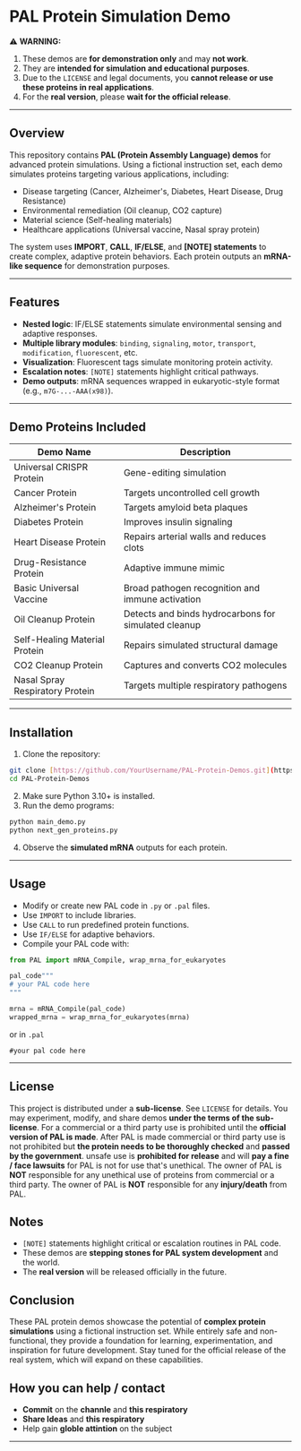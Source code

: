 # PAL Protein Simulation Demo

⚠️ **WARNING:**  

1. These demos are **for demonstration only** and may **not work**.  
2. They are **intended for simulation and educational purposes**.
3. Due to the `LICENSE` and legal documents, you **cannot release or use these proteins in real applications**.
4. For the **real version**, please **wait for the official release**.

---

## Overview

This repository contains **PAL (Protein Assembly Language) demos** for advanced protein simulations. Using a fictional instruction set, each demo simulates proteins targeting various applications, including:

- Disease targeting (Cancer, Alzheimer's, Diabetes, Heart Disease, Drug Resistance)  
- Environmental remediation (Oil cleanup, CO2 capture)  
- Material science (Self-healing materials)  
- Healthcare applications (Universal vaccine, Nasal spray protein)  

The system uses **IMPORT**, **CALL**, **IF/ELSE**, and **[NOTE] statements** to create complex, adaptive protein behaviors. Each protein outputs an **mRNA-like sequence** for demonstration purposes.  

---

## Features

- **Nested logic**: IF/ELSE statements simulate environmental sensing and adaptive responses.  
- **Multiple library modules**: `binding`, `signaling`, `motor`, `transport`, `modification`, `fluorescent`, etc.  
- **Visualization**: Fluorescent tags simulate monitoring protein activity.  
- **Escalation notes**: `[NOTE]` statements highlight critical pathways.  
- **Demo outputs**: mRNA sequences wrapped in eukaryotic-style format (e.g., `m7G-...-AAA(x98)`).

---

## Demo Proteins Included

| Demo Name | Description |
|-----------|-------------|
| Universal CRISPR Protein | Gene-editing simulation |
| Cancer Protein | Targets uncontrolled cell growth |
| Alzheimer's Protein | Targets amyloid beta plaques |
| Diabetes Protein | Improves insulin signaling |
| Heart Disease Protein | Repairs arterial walls and reduces clots |
| Drug-Resistance Protein | Adaptive immune mimic |
| Basic Universal Vaccine | Broad pathogen recognition and immune activation |
| Oil Cleanup Protein | Detects and binds hydrocarbons for simulated cleanup |
| Self-Healing Material Protein | Repairs simulated structural damage |
| CO2 Cleanup Protein | Captures and converts CO2 molecules |
| Nasal Spray Respiratory Protein | Targets multiple respiratory pathogens |

---

## Installation
  
1. Clone the repository:  

```bash
git clone [https://github.com/YourUsername/PAL-Protein-Demos.git](https://github.com/hardcode-llc/PAL-Protein-Assembly-Language-)
cd PAL-Protein-Demos
```

2. Make sure Python 3.10+ is installed.
3. Run the demo programs:

```bash
python main_demo.py
python next_gen_proteins.py
```

4. Observe the **simulated mRNA** outputs for each protein.

---

## Usage

- Modify or create new PAL code in `.py` or `.pal` files.
- Use `IMPORT` to include libraries.
- Use `CALL` to run predefined protein functions.
- Use `IF/ELSE` for adaptive behaviors.
-  Compile your PAL code with:

```python
from PAL import mRNA_Compile, wrap_mrna_for_eukaryotes

pal_code"""
# your PAL code here
"""

mrna = mRNA_Compile(pal_code)
wrapped_mrna = wrap_mrna_for_eukaryotes(mrna)
```

or in `.pal`

```pal
#your pal code here
```

---

## License

This project is distributed under a **sub-license**. See `LICENSE` for details. You may experiment, modify, and share demos **under the terms of the sub-license**. For a commercial or a third party use is prohibited until the **official version of PAL is made**. After PAL is made commercial or third party use is not prohibited but **the protein needs to be thoroughly checked** and **passed by the government**. unsafe use is **prohibited for release** and will **pay a fine / face lawsuits** for PAL is not for use that's unethical. The owner of PAL is **NOT** responsible for any unethical use of proteins from commercial or a third party. The owner of PAL is **NOT** responsible for any **injury/death** from PAL.

## Notes

- `[NOTE]` statements highlight critical or escalation routines in PAL code.
- These demos are **stepping stones for PAL system development** and the world.
- The **real version** will be released officially in the future.

## Conclusion

These PAL protein demos showcase the potential of **complex protein simulations** using a fictional instruction set.  While entirely safe and non-functional, they provide a foundation for learning, experimentation, and inspiration for future development.  Stay tuned for the official release of the real system, which will expand on these capabilities.

## How you can help / contact

- **Commit** on the **channle** and **this respiratory**
- **Share Ideas** and **this respiratory**
- Help gain **globle attintion** on the subject

---
